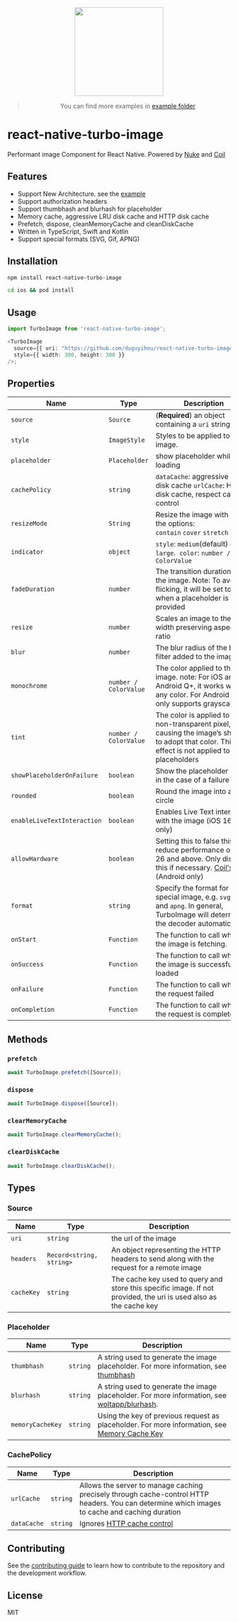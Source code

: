 <div align="center">
  <img src="https://github.com/duguyihou/react-native-turbo-image/blob/main/example/assets/ios.gif" width="200" />
  
  > You can find more examples in [example folder](https://github.com/duguyihou/react-native-turbo-image/tree/main/example)
</div>

# react-native-turbo-image

Performant image Component for React Native. Powered by [Nuke](https://github.com/kean/Nuke) and [Coil](https://github.com/coil-kt/coil)

## Features

- Support New Architecture. see the [example](https://github.com/duguyihou/APPLibTest)
- Support authorization headers
- Support thumbhash and blurhash for placeholder
- Memory cache, aggressive LRU disk cache and HTTP disk cache
- Prefetch, dispose, cleanMemoryCache and cleanDiskCache
- Written in TypeScript, Swift and Kotlin
- Support special formats (SVG, Gif, APNG)

## Installation

```sh
npm install react-native-turbo-image

cd ios && pod install
```

## Usage

```ts
import TurboImage from 'react-native-turbo-image';

<TurboImage
  source={{ uri: "https://github.com/duguyihou/react-native-turbo-image/assets/9347790/7955aa00-0b53-44d1-88bd-9b5e320db21e" }}
  style={{ width: 300, height: 300 }}
/>;

```

## Properties

| Name                        | Type                  | Description                                                                                                                                                                                              | Default                 |
| --------------------------- | --------------------- | -------------------------------------------------------------------------------------------------------------------------------------------------------------------------------------------------------- | ----------------------- |
| `source`                    | `Source`              | (**Required**) an object containing a `uri` string                                                                                                                                                       | -                       |
| `style`                     | `ImageStyle`          | Styles to be applied to the image.                                                                                                                                                                       | -                       |
| `placeholder`               | `Placeholder`         | show placeholder while loading                                                                                                                                                                           | -                       |
| `cachePolicy`               | `string`              | `dataCache`: aggressive LRU disk cache `urlCache`: HTTP disk cache, respect cache-control                                                                                                                | urlCache                |
| `resizeMode`                | `String`              | Resize the image with one of the options: `contain`&nbsp;`cover`&nbsp;`stretch`&nbsp;`center`                                                                                                            | contain                 |
| `indicator`                 | `object`              | `style`: `medium`(default) or `large`.&nbsp; `color`: `number / ColorValue`                                                                                                                              | -                       |
| `fadeDuration`              | `number`              | The transition duration of the image. Note: To avoid flicking, it will be set to 0 when a placeholder is provided                                                                                        | 300(iOS) / 100(Android) |
| `resize`                    | `number`              | Scales an image to the given width preserving aspect ratio                                                                                                                                               | -                       |
| `blur`                      | `number`              | The blur radius of the blur filter added to the image                                                                                                                                                    | -                       |
| `monochrome`                | `number / ColorValue` | The color applied to the image. note: For iOS and Android Q+, it works with any color. For Android Q-, it only supports grayscale                                                                        | -                       |
| `tint`                      | `number / ColorValue` | The color is applied to every non-transparent pixel, causing the image’s shape to adopt that color. This effect is not applied to placeholders                                                           | -                       |
| `showPlaceholderOnFailure`  | `boolean`             | Show the placeholder image in the case of a failure                                                                                                                                                      | false                   |
| `rounded`                   | `boolean`             | Round the image into a circle                                                                                                                                                                            | false                   |
| `enableLiveTextInteraction` | `boolean`             | Enables Live Text interaction with the image (iOS 16+ only)                                                                                                                                              | false                   |
| `allowHardware`             | `boolean`             | Setting this to false this will reduce performance on API 26 and above. Only disable this if necessary. [Coil's docs](https://coil-kt.github.io/coil/recipes/#shared-element-transitions) (Android only) | false                   |
| `format`                    | `string`              | Specify the format for special image, e.g. `svg`, `gif` and `apng`. In general, TurboImage will determine the decoder automatically.                                                                     | -                       |
| `onStart`                   | `Function`            | The function to call when the image is fetching.                                                                                                                                                         | -                       |
| `onSuccess`                 | `Function`            | The function to call when the image is successfully loaded                                                                                                                                               | -                       |
| `onFailure`                 | `Function`            | The function to call when the request failed                                                                                                                                                             | -                       |
| `onCompletion`              | `Function`            | The function to call when the request is completed                                                                                                                                                       | -                       |


## Methods

### `prefetch`

```ts
await TurboImage.prefetch([Source]);
```

### `dispose`

```ts
await TurboImage.dispose([Source]);
```

### `clearMemoryCache`

```ts
await TurboImage.clearMemoryCache();
```

### `clearDiskCache`

```ts
await TurboImage.clearDiskCache();
```

## Types

### Source

| Name       | Type                     | Description                                                                                                       |
| ---------- | ------------------------ | ----------------------------------------------------------------------------------------------------------------- |
| `uri`      | `string`                 | the url of the image                                                                                              |
| `headers`  | `Record<string, string>` | An object representing the HTTP headers to send along with the request for a remote image                         |
| `cacheKey` | `string`                 | The cache key used to query and store this specific image. If not provided, the uri is used also as the cache key |

### Placeholder

| Name             | Type     | Description                                                                                                                                                                       |
| ---------------- | -------- | --------------------------------------------------------------------------------------------------------------------------------------------------------------------------------- |
| `thumbhash`      | `string` | A string used to generate the image placeholder. For more information, see [thumbhash](https://evanw.github.io/thumbhash/)                                                        |
| `blurhash`       | `string` | A string used to generate the image placeholder. For more information, see [woltapp/blurhash](https://github.com/woltapp/blurhash).                                               |
| `memoryCacheKey` | `string` | Using the key of previous request as placeholder. For more information, see [Memory Cache Key](https://coil-kt.github.io/coil/recipes/#using-a-memory-cache-key-as-a-placeholder) |

### CachePolicy

| Name        | Type     | Description                                                                                                                                    |
| ----------- | -------- | ---------------------------------------------------------------------------------------------------------------------------------------------- |
| `urlCache`  | `string` | Allows the server to manage caching precisely through cache-control HTTP headers. You can determine which images to cache and caching duration |
| `dataCache` | `string` | Ignores [HTTP cache control](https://developer.mozilla.org/en-US/docs/Web/HTTP/Headers/Cache-Control)                                           |


## Contributing

See the [contributing guide](CONTRIBUTING.md) to learn how to contribute to the repository and the development workflow.

## License

MIT
